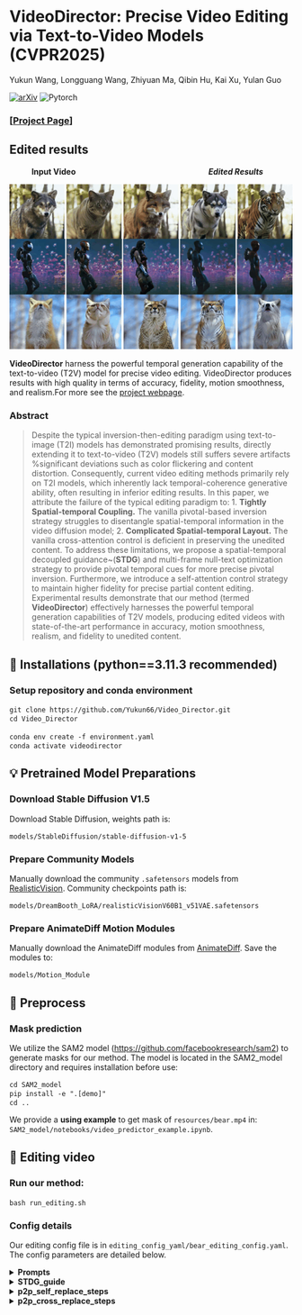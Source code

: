 # VideoDirector: Precise Video Editing via Text-to-Video Models (CVPR2025)
Yukun Wang, 
Longguang Wang, 
Zhiyuan Ma, 
Qibin Hu, 
Kai Xu, 
Yulan Guo


[![arXiv](https://img.shields.io/badge/arXiv-VideoDirector-b31b1b.svg)](https://arxiv.org/abs/2411.17592) ![Pytorch](https://img.shields.io/badge/PyTorch->=2.0.0-Red?logo=pytorch)


### [<a href="https://yukun66.github.io/VideoDirector/" target="_blank">Project Page</a>]

## Edited results
&nbsp; &nbsp; &nbsp; &nbsp; &nbsp; **Input Video** &nbsp; &nbsp; &nbsp; &nbsp; &nbsp; &nbsp; &nbsp; &nbsp; &nbsp; &nbsp; &nbsp; &nbsp; &nbsp; &nbsp; &nbsp; &nbsp; &nbsp; &nbsp; &nbsp; &nbsp; &nbsp; &nbsp; &nbsp; &nbsp; &nbsp; &nbsp; &nbsp; &nbsp;&nbsp;&nbsp;&nbsp;  ***Edited Results***
<td><img src="__assets__/output.gif"></td>

**VideoDirector** harness the powerful temporal generation capability of the text-to-video (T2V) model for precise video editing. VideoDirector produces results with high quality in terms of accuracy, fidelity, motion smoothness, and realism.For more see the [project webpage](https://yukun66.github.io/VideoDirector/).

### Abstract
[//]: # (### Abstract)
>Despite the typical inversion-then-editing paradigm using text-to-image (T2I) models has demonstrated promising results, directly extending it to text-to-video (T2V) models still suffers severe artifacts
%significant deviations such as color flickering and content distortion. Consequently, current video editing methods primarily rely on T2I models, which inherently lack temporal-coherence generative ability, often resulting in inferior editing results. In this paper, we attribute the failure of the typical editing paradigm to: 1. **Tightly Spatial-temporal Coupling.** The vanilla pivotal-based inversion strategy struggles to disentangle spatial-temporal information in the video diffusion model; 2. **Complicated Spatial-temporal Layout.** The vanilla cross-attention control is deficient in preserving the unedited content. To address these limitations, we propose a spatial-temporal decoupled guidance~(**STDG**) and multi-frame null-text optimization strategy to provide pivotal temporal cues for more precise pivotal inversion. Furthermore, we introduce a self-attention control strategy to maintain higher fidelity for precise partial content editing. Experimental results demonstrate that our method (termed **VideoDirector**) effectively harnesses the powerful temporal generation capabilities of T2V models, producing edited videos with state-of-the-art performance in accuracy, motion smoothness, realism, and fidelity to unedited content. 



## 🔧 Installations (python==3.11.3 recommended)

### Setup repository and conda environment

```
git clone https://github.com/Yukun66/Video_Director.git 
cd Video_Director

conda env create -f environment.yaml
conda activate videodirector
```

## 💡 Pretrained Model Preparations

### Download Stable Diffusion V1.5

Download Stable Diffusion, weights path is:
 ```
 models/StableDiffusion/stable-diffusion-v1-5
 ```

### Prepare Community Models

Manually download the community `.safetensors` models from [RealisticVision](https://civitai.com/models/4201?modelVersionId=130072).
Community checkpoints path is:
```
models/DreamBooth_LoRA/realisticVisionV60B1_v51VAE.safetensors
```

### Prepare AnimateDiff Motion Modules

Manually download the AnimateDiff modules from [AnimateDiff](https://github.com/guoyww/AnimateDiff). Save the modules to: 
```
models/Motion_Module
```
## 📌 Preprocess
### Mask prediction
We utilize the SAM2 model (https://github.com/facebookresearch/sam2) to generate masks for our method. The model is located in the SAM2_model directory and requires installation before use:


```
cd SAM2_model
pip install -e ".[demo]"
cd ..
```
We provide a **using example** to get mask of `resources/bear.mp4` in: `SAM2_model/notebooks/video_predictor_example.ipynb`.

## 🚗 Editing video
### Run our method:
```
bash run_editing.sh
```
### Config details
Our editing config file is in `editing_config_yaml/bear_editing_config.yaml`.
The config parameters are detailed below. 

<details>
  <summary> <b>Prompts</b></summary>

- **inversion_prompt**: original video description prompt. Example:
```
 "A brown bear, walking on rocky terrain, next to a stone wall."
```
- **new_prompt**: target video description prompt. Example:
```
"A tiger, walking on rocky terrain, next to a stone wall."
```
- **p2p_eq_params_words**: the new inserted words in new prompt. Example:
```
- tiger
```

</details>

<details>
  <summary> <b>STDG_guide</b></summary>

- Coefficient of STDG guidance. Example:
```
-STDG_guide:
 0.5
 0.5
 0.0
 0.5
```
</details>

<details>
  <summary> <b>p2p_self_replace_steps</b></summary>

- $\tau_s$ in paper Sec 3.3. Example:
```
p2p_self_replace_steps: 0.4
```
</details>

<details>
  <summary> <b>p2p_cross_replace_steps</b></summary>

- $\tau_c$ in paper Sec 3.3. Example:
```
p2p_cross_replace_steps: 0.8
```
</details>